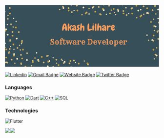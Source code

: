 <img src="cover/4.png">

[![Linkedin](https://img.shields.io/static/v1?message=LinkedIn&logo=LinkedIn&labelColor=5c5c5c&color=1182c3&logoColor=white&label=%20)](https://www.linkedin.com/in/akash-lilhare-739a80192/) [![Gmail Badge](https://img.shields.io/badge/Gmail-red?style=flat-square&logo=Gmail&logoColor=white&link=mailto:akashlilhare14@gmail.com)](mailto:akashlilhare14@gmail.com)
[![Website Badge](https://img.shields.io/badge/-Website-47CCCC?style=flat&logo=Google-Chrome&logoColor=white&link=https:/)]() 
[![Twitter Badge](https://img.shields.io/badge/-Twitter-1ca0f1?style=flat&labelColor=1ca0f1&logo=twitter&logoColor=white&label=%20)](https://twitter.com/akash__lilhare)



### Languages

[![Python](https://img.shields.io/badge/-Python-000?&logo=python&labelColor=5c5c5c&color=1182c3&logoColor=white&label=%20)](https://github.com/akashlilhare?tab=repositories&q=&type=&language=python)
[![Dart](https://img.shields.io/static/v1?message=Dart&logo=dart&labelColor=5c5c5c&color=1182c3&logoColor=white&label=%20)](https://github.com/akashlilhare?tab=repositories&q=&type=&language=dart)
[![C++](https://img.shields.io/badge/-C++-000?&logo=C++&labelColor=5c5c5c&color=1182c3&logoColor=white&label=%20)](https://github.com/akashlilhare?tab=repositories&q=&type=&language=c++)
![SQL](https://img.shields.io/badge/-SQL-000?&logo=MySQL&labelColor=5c5c5c&color=1182c3&logoColor=white&label=%20)


### Technologies

![Flutter](https://img.shields.io/static/v1?message=Flutter&logo=flutter&labelColor=5c5c5c&color=1182c3&logoColor=white&label=%20)



<a href="https://www.akashlilhare.com/"><img height="137px" src="https://github-readme-stats.vercel.app/api?username=akashlilhare&hide_title=false&hide_border=true&show_icons=true&include_all_commits=true&count_private=true&line_height=21&text_color=000&icon_color=000&bg_color=0,ea6161,ffc64d,fffc4d,52fa5a&theme=graywhite" /><!-- wi*quL3fcV --><img height="137px" src="https://github-readme-stats.vercel.app/api/top-langs/?username=akashlilhare&html&hide_title=true&hide_border=true&layout=compact&langs_count=7&exclude_repo=comp426,Redventures-Movie-Quotes&text_color=000&icon_color=fff&bg_color=0,52fa5a,4dfcff,c64dff&theme=graywhite" /></a>
